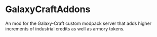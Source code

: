 # GalaxyCraftAddons
An mod for the Galaxy-Craft custom modpack server that adds higher increments of industrial credits as well as armory tokens.
